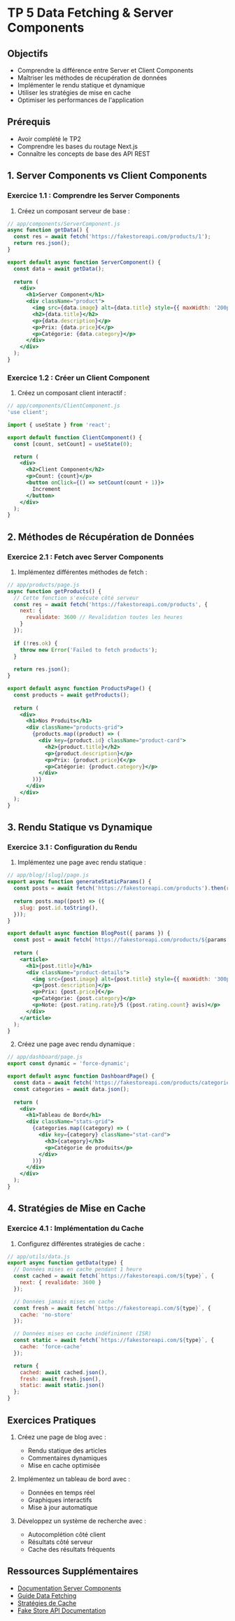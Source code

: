# TP 5 Data Fetching & Server Components

## Objectifs

- Comprendre la différence entre Server et Client Components
- Maîtriser les méthodes de récupération de données
- Implémenter le rendu statique et dynamique
- Utiliser les stratégies de mise en cache
- Optimiser les performances de l'application

## Prérequis

- Avoir complété le TP2
- Comprendre les bases du routage Next.js
- Connaître les concepts de base des API REST

## 1. Server Components vs Client Components

### Exercice 1.1 : Comprendre les Server Components

1. Créez un composant serveur de base :

```jsx
// app/components/ServerComponent.js
async function getData() {
  const res = await fetch('https://fakestoreapi.com/products/1');
  return res.json();
}

export default async function ServerComponent() {
  const data = await getData();
  
  return (
    <div>
      <h1>Server Component</h1>
      <div className="product">
        <img src={data.image} alt={data.title} style={{ maxWidth: '200px' }} />
        <h2>{data.title}</h2>
        <p>{data.description}</p>
        <p>Prix: {data.price}€</p>
        <p>Catégorie: {data.category}</p>
      </div>
    </div>
  );
}
```

### Exercice 1.2 : Créer un Client Component

1. Créez un composant client interactif :

```jsx
// app/components/ClientComponent.js
'use client';

import { useState } from 'react';

export default function ClientComponent() {
  const [count, setCount] = useState(0);

  return (
    <div>
      <h2>Client Component</h2>
      <p>Count: {count}</p>
      <button onClick={() => setCount(count + 1)}>
        Increment
      </button>
    </div>
  );
}
```

## 2. Méthodes de Récupération de Données

### Exercice 2.1 : Fetch avec Server Components

1. Implémentez différentes méthodes de fetch :

```jsx
// app/products/page.js
async function getProducts() {
  // Cette fonction s'exécute côté serveur
  const res = await fetch('https://fakestoreapi.com/products', {
    next: {
      revalidate: 3600 // Revalidation toutes les heures
    }
  });
  
  if (!res.ok) {
    throw new Error('Failed to fetch products');
  }
  
  return res.json();
}

export default async function ProductsPage() {
  const products = await getProducts();
  
  return (
    <div>
      <h1>Nos Produits</h1>
      <div className="products-grid">
        {products.map((product) => (
          <div key={product.id} className="product-card">
            <h2>{product.title}</h2>
            <p>{product.description}</p>
            <p>Prix: {product.price}€</p>
            <p>Catégorie: {product.category}</p>
          </div>
        ))}
      </div>
    </div>
  );
}
```

## 3. Rendu Statique vs Dynamique

### Exercice 3.1 : Configuration du Rendu

1. Implémentez une page avec rendu statique :

```jsx
// app/blog/[slug]/page.js
export async function generateStaticParams() {
  const posts = await fetch('https://fakestoreapi.com/products').then(r => r.json());
  
  return posts.map((post) => ({
    slug: post.id.toString(),
  }));
}

export default async function BlogPost({ params }) {
  const post = await fetch(`https://fakestoreapi.com/products/${params.slug}`).then(r => r.json());
  
  return (
    <article>
      <h1>{post.title}</h1>
      <div className="product-details">
        <img src={post.image} alt={post.title} style={{ maxWidth: '300px' }} />
        <p>{post.description}</p>
        <p>Prix: {post.price}€</p>
        <p>Catégorie: {post.category}</p>
        <p>Note: {post.rating.rate}/5 ({post.rating.count} avis)</p>
      </div>
    </article>
  );
}
```

2. Créez une page avec rendu dynamique :

```jsx
// app/dashboard/page.js
export const dynamic = 'force-dynamic';

export default async function DashboardPage() {
  const data = await fetch('https://fakestoreapi.com/products/categories', { cache: 'no-store' });
  const categories = await data.json();
  
  return (
    <div>
      <h1>Tableau de Bord</h1>
      <div className="stats-grid">
        {categories.map((category) => (
          <div key={category} className="stat-card">
            <h3>{category}</h3>
            <p>Catégorie de produits</p>
          </div>
        ))}
      </div>
    </div>
  );
}
```

## 4. Stratégies de Mise en Cache

### Exercice 4.1 : Implémentation du Cache

1. Configurez différentes stratégies de cache :

```jsx
// app/utils/data.js
export async function getData(type) {
  // Données mises en cache pendant 1 heure
  const cached = await fetch(`https://fakestoreapi.com/${type}`, {
    next: { revalidate: 3600 }
  });

  // Données jamais mises en cache
  const fresh = await fetch(`https://fakestoreapi.com/${type}`, {
    cache: 'no-store'
  });

  // Données mises en cache indéfiniment (ISR)
  const static = await fetch(`https://fakestoreapi.com/${type}`, {
    cache: 'force-cache'
  });

  return {
    cached: await cached.json(),
    fresh: await fresh.json(),
    static: await static.json()
  };
}
```

## Exercices Pratiques

1. Créez une page de blog avec :
   - Rendu statique des articles
   - Commentaires dynamiques
   - Mise en cache optimisée

2. Implémentez un tableau de bord avec :
   - Données en temps réel
   - Graphiques interactifs
   - Mise à jour automatique

3. Développez un système de recherche avec :
   - Autocomplétion côté client
   - Résultats côté serveur
   - Cache des résultats fréquents

## Ressources Supplémentaires

- [Documentation Server Components](https://nextjs.org/docs/app/building-your-application/rendering/server-components)
- [Guide Data Fetching](https://nextjs.org/docs/app/building-your-application/data-fetching)
- [Stratégies de Cache](https://nextjs.org/docs/app/building-your-application/caching)
- [Fake Store API Documentation](https://fakestoreapi.com/docs)
